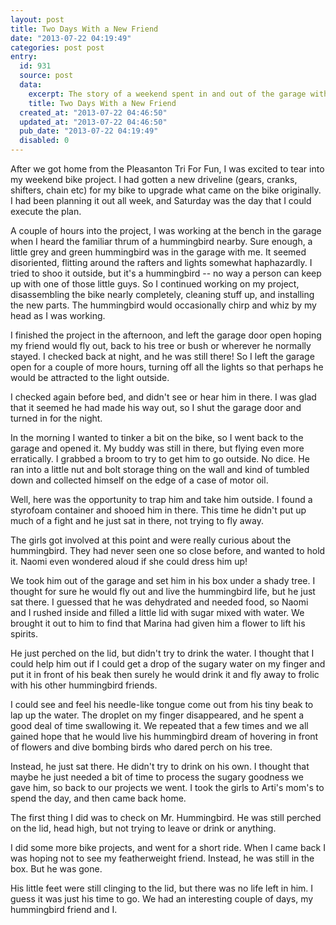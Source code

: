 ```yaml
---
layout: post
title: Two Days With a New Friend
date: "2013-07-22 04:19:49"
categories: post post
entry:
  id: 931
  source: post
  data:
    excerpt: The story of a weekend spent in and out of the garage with a hummingbird.
    title: Two Days With a New Friend
  created_at: "2013-07-22 04:46:50"
  updated_at: "2013-07-22 04:46:50"
  pub_date: "2013-07-22 04:19:49"
  disabled: 0
---
```


After we got home from the Pleasanton Tri For Fun, I was excited to tear into my weekend bike project. I had gotten a new driveline (gears, cranks, shifters, chain etc) for my bike to upgrade what came on the bike originally. I had been planning it out all week, and Saturday was the day that I could execute the plan.

A couple of hours into the project, I was working at the bench in the garage when I heard the familiar thrum of a hummingbird nearby. Sure enough, a little grey and green hummingbird was in the garage with me. It seemed disoriented, flitting around the rafters and lights somewhat haphazardly. I tried to shoo it outside, but it's a hummingbird -- no way a person can keep up with one of those little guys. So I continued working on my project, disassembling the bike nearly completely, cleaning stuff up, and installing the new parts. The hummingbird would occasionally chirp and whiz by my head as I was working.

I finished the project in the afternoon, and left the garage door open hoping my friend would fly out, back to his tree or bush or wherever he normally stayed. I checked back at night, and he was still there! So I left the garage open for a couple of more hours, turning off all the lights so that perhaps he would be attracted to the light outside.

I checked again before bed, and didn't see or hear him in there. I was glad that it seemed he had made his way out, so I shut the garage door and turned in for the night.

In the morning I wanted to tinker a bit on the bike, so I went back to the garage and opened it. My buddy was still in there, but flying even more erratically. I grabbed a broom to try to get him to go outside. No dice. He ran into a little nut and bolt storage thing on the wall and kind of tumbled down and collected himself on the edge of a case of motor oil.

Well, here was the opportunity to trap him and take him outside. I found a styrofoam container and shooed him in there. This time he didn't put up much of a fight and he just sat in there, not trying to fly away.

The girls got involved at this point and were really curious about the hummingbird. They had never seen one so close before, and wanted to hold it. Naomi even wondered aloud if she could dress him up!

We took him out of the garage and set him in his box under a shady tree. I thought for sure he would fly out and live the hummingbird life, but he just sat there. I guessed that he was dehydrated and needed food, so Naomi and I rushed inside and filled a little lid with sugar mixed with water. We brought it out to him to find that Marina had given him a flower to lift his spirits.

He just perched on the lid, but didn't try to drink the water. I thought that I could help him out if I could get a drop of the sugary water on my finger and put it in front of his beak then surely he would drink it and fly away to frolic with his other hummingbird friends.

I could see and feel his needle-like tongue come out from his tiny beak to lap up the water. The droplet on my finger disappeared, and he spent a good deal of time swallowing it. We repeated that a few times and we all gained hope that he would live his hummingbird dream of hovering in front of flowers and dive bombing birds who dared perch on his tree.

Instead, he just sat there. He didn't try to drink on his own. I thought that maybe he just needed a bit of time to process the sugary goodness we gave him, so back to our projects we went. I took the girls to Arti's mom's to spend the day, and then came back home.

The first thing I did was to check on Mr. Hummingbird. He was still perched on the lid, head high, but not trying to leave or drink or anything.

I did some more bike projects, and went for a short ride. When I came back I was hoping not to see my featherweight friend. Instead, he was still in the box. But he was gone.

His little feet were still clinging to the lid, but there was no life left in him. I guess it was just his time to go. We had an interesting couple of days, my hummingbird friend and I.
